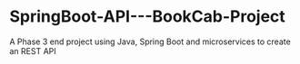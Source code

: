 # SpringBoot-API---BookCab-Project
A Phase 3 end project using Java, Spring Boot and microservices to create an REST API
